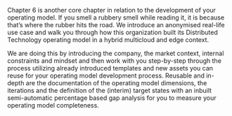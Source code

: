 Chapter 6 is another core chapter in relation to the development of your operating model. If you smell a rubbery smell while reading it, it is because that’s where the rubber hits the road. We introduce an anonymised real-life use case and walk you through how this organization built its Distributed Technology operating model in a hybrid multicloud and edge context.

We are doing this by introducing the company, the market context, internal constraints and mindset and then work with you step-by-step through the process utilizing already introduced templates and new assets you can reuse for your operating model development process. Reusable and in-depth are the documentation of the operating model dimensions, the iterations and the definition of the (interim) target states with an inbuilt semi-automatic percentage based gap analysis for you to measure your operating model completeness.

